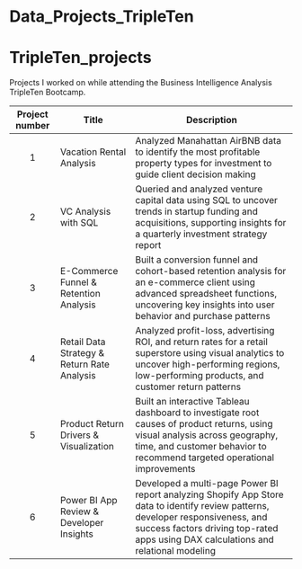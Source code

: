 # Data_Projects_TripleTen
# TripleTen_projects
Projects I worked on while attending the Business Intelligence Analysis TripleTen Bootcamp.


| Project number | Title | Description |
| :-----------: | ----------- |----------- |
| 1 | Vacation Rental Analysis| Analyzed Manahattan AirBNB data to identify the most profitable property types for investment to guide client decision making |
| 2 | VC Analysis with SQL | Queried and analyzed venture capital data using SQL to uncover trends in startup funding and acquisitions, supporting insights for a quarterly investment strategy report |
| 3 | E-Commerce Funnel & Retention Analysis | Built a conversion funnel and cohort-based retention analysis for an e-commerce client using advanced spreadsheet functions, uncovering key insights into user behavior and purchase patterns |
| 4 | Retail Data Strategy & Return Rate Analysis | Analyzed profit-loss, advertising ROI, and return rates for a retail superstore using visual analytics to uncover high-performing regions, low-performing products, and customer return patterns |
| 5 | Product Return Drivers & Visualization | Built an interactive Tableau dashboard to investigate root causes of product returns, using visual analysis across geography, time, and customer behavior to recommend targeted operational improvements |
| 6 | Power BI App Review & Developer Insights | Developed a multi-page Power BI report analyzing Shopify App Store data to identify review patterns, developer responsiveness, and success factors driving top-rated apps using DAX calculations and relational modeling |
